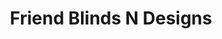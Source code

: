 ---
title: "Friend Blinds N Designs"
url: /salisbury/friend-blinds-n-designs/
shop: window blind
---
